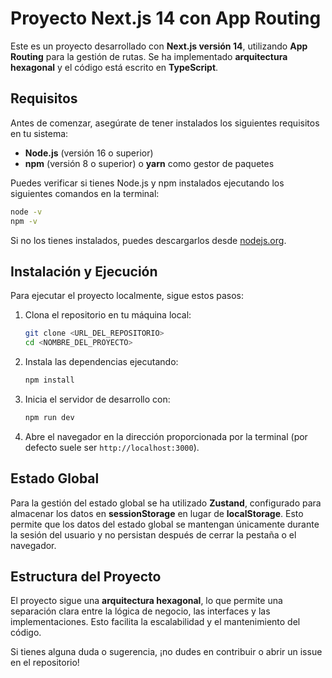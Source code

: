 # Proyecto Next.js 14 con App Routing

Este es un proyecto desarrollado con **Next.js versión 14**, utilizando **App Routing** para la gestión de rutas. Se ha implementado **arquitectura hexagonal** y el código está escrito en **TypeScript**.

## Requisitos

Antes de comenzar, asegúrate de tener instalados los siguientes requisitos en tu sistema:

- **Node.js** (versión 16 o superior)
- **npm** (versión 8 o superior) o **yarn** como gestor de paquetes

Puedes verificar si tienes Node.js y npm instalados ejecutando los siguientes comandos en la terminal:

```bash
node -v
npm -v
```

Si no los tienes instalados, puedes descargarlos desde [nodejs.org](https://nodejs.org/).

## Instalación y Ejecución

Para ejecutar el proyecto localmente, sigue estos pasos:

1. Clona el repositorio en tu máquina local:
   ```bash
   git clone <URL_DEL_REPOSITORIO>
   cd <NOMBRE_DEL_PROYECTO>
   ```

2. Instala las dependencias ejecutando:
   ```bash
   npm install
   ```

3. Inicia el servidor de desarrollo con:
   ```bash
   npm run dev
   ```

4. Abre el navegador en la dirección proporcionada por la terminal (por defecto suele ser `http://localhost:3000`).

## Estado Global

Para la gestión del estado global se ha utilizado **Zustand**, configurado para almacenar los datos en **sessionStorage** en lugar de **localStorage**. Esto permite que los datos del estado global se mantengan únicamente durante la sesión del usuario y no persistan después de cerrar la pestaña o el navegador.

## Estructura del Proyecto

El proyecto sigue una **arquitectura hexagonal**, lo que permite una separación clara entre la lógica de negocio, las interfaces y las implementaciones. Esto facilita la escalabilidad y el mantenimiento del código.

Si tienes alguna duda o sugerencia, ¡no dudes en contribuir o abrir un issue en el repositorio!
